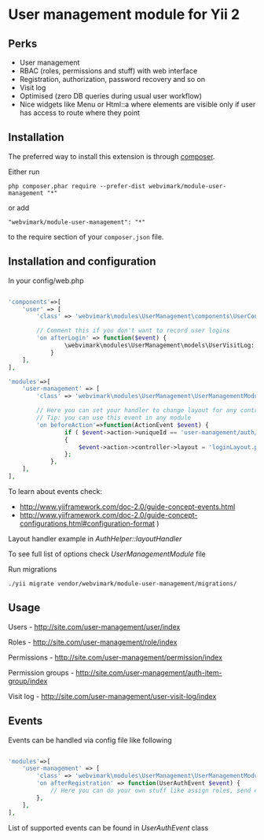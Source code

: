 User management module for Yii 2
=====

Perks
---

* User management
* RBAC (roles, permissions and stuff) with web interface
* Registration, authorization, password recovery and so on
* Visit log
* Optimised (zero DB queries during usual user workflow)
* Nice widgets like Menu or Html::a where elements are visible only if user has access to route where they point


Installation
------------

The preferred way to install this extension is through [composer](http://getcomposer.org/download/).

Either run

```
php composer.phar require --prefer-dist webvimark/module-user-management "*"
```

or add

```
"webvimark/module-user-management": "*"
```

to the require section of your `composer.json` file.

Installation and configuration
---

In your config/web.php

```php

'components'=>[
	'user' => [
		'class' => 'webvimark\modules\UserManagement\components\UserConfig',

		// Comment this if you don't want to record user logins
		'on afterLogin' => function($event) {
				\webvimark\modules\UserManagement\models\UserVisitLog::newVisitor($event->identity->id);
			}
	],
],

'modules'=>[
	'user-management' => [
		'class' => 'webvimark\modules\UserManagement\UserManagementModule',

		// Here you can set your handler to change layout for any controller or action
		// Tip: you can use this event in any module
		'on beforeAction'=>function(ActionEvent $event) {
				if ( $event->action->uniqueId == 'user-management/auth/login' )
				{
					$event->action->controller->layout = 'loginLayout.php';
				};
			},
	],
],

```

To learn about events check:

* http://www.yiiframework.com/doc-2.0/guide-concept-events.html
* http://www.yiiframework.com/doc-2.0/guide-concept-configurations.html#configuration-format )

Layout handler example in *AuthHelper::layoutHandler*

To see full list of options check *UserManagementModule* file

Run migrations

```
./yii migrate vendor/webvimark/module-user-management/migrations/

```

Usage
-----

Users - http://site.com/user-management/user/index

Roles - http://site.com/user-management/role/index

Permissions - http://site.com/user-management/permission/index

Permission groups - http://site.com/user-management/auth-item-group/index

Visit log - http://site.com/user-management/user-visit-log/index


Events
------

Events can be handled via config file like following

```php

'modules'=>[
	'user-management' => [
		'class' => 'webvimark\modules\UserManagement\UserManagementModule',
		'on afterRegistration' => function(UserAuthEvent $event) {
			// Here you can do your own stuff like assign roles, send emails and so on
		},
	],
],

```

List of supported events can be found in *UserAuthEvent* class

